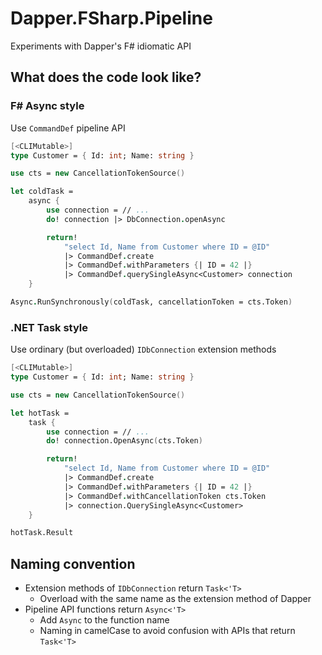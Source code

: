 # Dapper.FSharp.Pipeline

Experiments with Dapper's F# idiomatic API


## What does the code look like?

### F# Async style

Use `CommandDef` pipeline API

```fsharp
[<CLIMutable>]
type Customer = { Id: int; Name: string }

use cts = new CancellationTokenSource()

let coldTask =
    async {
        use connection = // ...
        do! connection |> DbConnection.openAsync

        return!
            "select Id, Name from Customer where ID = @ID"
            |> CommandDef.create
            |> CommandDef.withParameters {| ID = 42 |}
            |> CommandDef.querySingleAsync<Customer> connection
    }

Async.RunSynchronously(coldTask, cancellationToken = cts.Token)
```

### .NET Task style

Use ordinary (but overloaded) `IDbConnection` extension methods

```fsharp
[<CLIMutable>]
type Customer = { Id: int; Name: string }

use cts = new CancellationTokenSource()

let hotTask =
    task {
        use connection = // ...
        do! connection.OpenAsync(cts.Token)

        return!
            "select Id, Name from Customer where ID = @ID"
            |> CommandDef.create
            |> CommandDef.withParameters {| ID = 42 |}
            |> CommandDef.withCancellationToken cts.Token
            |> connection.QuerySingleAsync<Customer>
    }

hotTask.Result
```

## Naming convention

- Extension methods of `IDbConnection` return `Task<'T>`
    - Overload with the same name as the extension method of Dapper
- Pipeline API functions return `Async<'T>`
    - Add `Async` to the function name
    - Naming in camelCase to avoid confusion with APIs that return `Task<'T>`
